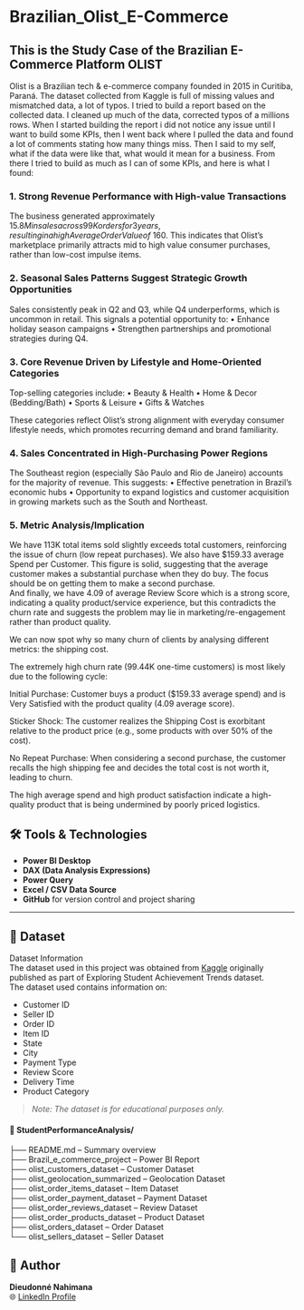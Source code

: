 # Brazilian_Olist_E-Commerce
## This is the Study Case of the Brazilian E-Commerce Platform OLIST

Olist is a Brazilian tech & e-commerce company founded in 2015 in Curitiba, Paraná.
The dataset collected from Kaggle is full of missing values and mismatched data, a lot of typos. I tried to build a report based on the collected data. I cleaned up much of the data, corrected typos of a millions rows. When I started building the report i did not notice any issue until I want to build some KPIs, then I went back where I pulled the data and found a lot of comments stating how many things miss. Then I said to my self, what if the data were like that, what would it mean for a business. From there I tried to build as much as I can of some KPIs, and here is what I found:

### 1. Strong Revenue Performance with High-value Transactions

The business generated approximately $15.8M in sales across 99K orders for 3 years, resulting in a high Average Order Value of ~$160.
This indicates that Olist’s marketplace primarily attracts mid to high value consumer purchases, rather than low-cost impulse items.

### 2. Seasonal Sales Patterns Suggest Strategic Growth Opportunities

Sales consistently peak in Q2 and Q3, while Q4 underperforms, which is uncommon in retail.
This signals a potential opportunity to:
• Enhance holiday season campaigns
• Strengthen partnerships and promotional strategies during Q4.

### 3. Core Revenue Driven by Lifestyle and Home-Oriented Categories

Top-selling categories include:
• Beauty & Health
• Home & Decor (Bedding/Bath)
• Sports & Leisure
• Gifts & Watches

These categories reflect Olist’s strong alignment with everyday consumer lifestyle needs, which promotes recurring demand and brand familiarity.

### 4. Sales Concentrated in High-Purchasing Power Regions

The Southeast region (especially São Paulo and Rio de Janeiro) accounts for the majority of revenue.
This suggests:
• Effective penetration in Brazil’s economic hubs
• Opportunity to expand logistics and customer acquisition in growing markets such as the South and Northeast.

### 5. Metric Analysis/Implication

We have 113K total items sold slightly exceeds total customers, reinforcing the issue of churn (low repeat purchases).
We also have $159.33 average Spend per Customer. This figure is solid, suggesting that the average customer makes a substantial purchase when they do buy. The focus should be on getting them to make a second purchase.<br>
And finally, we have 4.09 of average Review Score which is a strong score, indicating a quality product/service experience, but this contradicts the churn rate and suggests the problem may lie in marketing/re-engagement rather than product quality.

We can now spot why so many churn of clients by analysing different metrics: the shipping cost.<br>

The extremely high churn rate (99.44K one-time customers) is most likely due to the following cycle:<br>

Initial Purchase: Customer buys a product ($159.33 average spend) and is Very Satisfied with the product quality (4.09 average score).<br>

Sticker Shock: The customer realizes the Shipping Cost is exorbitant relative to the product price (e.g., some products with over 50% of the cost).<br>

No Repeat Purchase: When considering a second purchase, the customer recalls the high shipping fee and decides the total cost is not worth it, leading to churn.<br>

The high average spend and high product satisfaction indicate a high-quality product that is being undermined by poorly priced logistics.

## 🛠️ Tools & Technologies
- **Power BI Desktop**
- **DAX (Data Analysis Expressions)**
- **Power Query**
- **Excel / CSV Data Source**
- **GitHub** for version control and project sharing

---

## 📁 Dataset
Dataset Information <br>
The dataset used in this project was obtained from [Kaggle](https://www.kaggle.com/datasets/olistbr/brazilian-ecommerce/data) originally published as part of Exploring Student Achievement Trends dataset.<br>
The dataset used contains information on:<br>
- Customer ID
- Seller ID
- Order ID
- Item ID
- State
- City
- Payment Type
- Review Score
- Delivery Time
- Product Category 

> *Note: The dataset is for educational purposes only.*

#### 📁 StudentPerformanceAnalysis/

├── README.md                                     – Summary overview <br>
├── Brazil_e_commerce_project                     – Power BI Report <br>
├── olist_customers_dataset                       – Customer Dataset <br>
├── olist_geolocation_summarized                  – Geolocation Dataset <br>
├── olist_order_items_dataset                     – Item Dataset <br>
├── olist_order_payment_dataset                   – Payment Dataset <br>
├── olist_order_reviews_dataset                   – Review Dataset <br>
├── olist_order_products_dataset                  – Product Dataset <br>
├── olist_orders_dataset                          – Order Dataset <br>
└── olist_sellers_dataset                         – Seller Dataset <br>
  

## 👤 Author
**Dieudonné Nahimana**  
🌐 [LinkedIn Profile](https://www.linkedin.com/in/nahimana-dieudonn%C3%A9-99b4a9200/)

